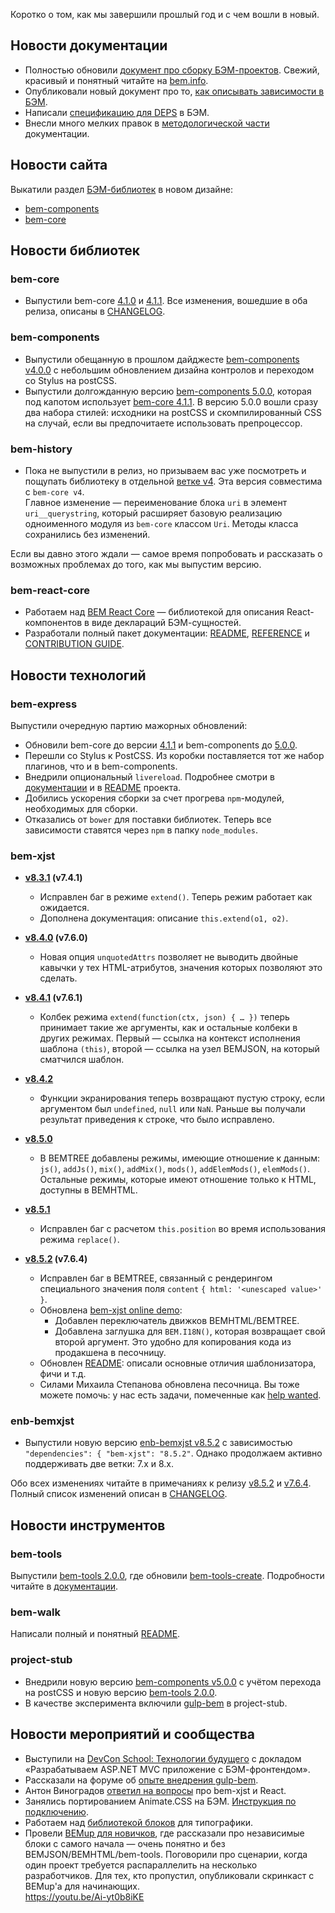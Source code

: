 Коротко о том, как мы завершили прошлый год и с чем вошли в новый. 

## Новости документации
* Полностью обновили [документ про сборку БЭМ-проектов](https://ru.bem.info/methodology/build/). Свежий, красивый и понятный читайте на [bem.info](https://ru.bem.info/).
* Опубликовали новый документ про то, [как описывать зависимости в БЭМ](https://ru.bem.info/platform/deps/).
* Написали [спецификацию для DEPS](https://ru.bem.info/platform/deps-spec/) в БЭМ.
* Внесли много мелких правок в [методологической части](https://ru.bem.info/methodology/) документации. 

## Новости сайта 
Выкатили раздел [БЭМ-библиотек](https://ru.bem.info/platform/libs/) в новом дизайне:
* [bem-components](https://ru.bem.info/platform/libs/bem-components/5.0.0/)
* [bem-core](https://ru.bem.info/platform/libs/bem-core/4.1.1/)

## Новости библиотек

### bem-core
* Выпустили bem-core [4.1.0](https://ru.bem.info/platform/libs/bem-core/4.1.0/) и [4.1.1](https://ru.bem.info/platform/libs/bem-core/4.1.1/). Все изменения, вошедшие в оба релиза, описаны в [CHANGELOG](https://ru.bem.info/platform/libs/bem-core/4.1.1/changelog/#411). 

### bem-components
* Выпустили обещанную в прошлом дайджесте [bem-components v4.0.0](https://ru.bem.info/platform/libs/bem-components/4.0.0/) с небольшим обновлением дизайна контролов и переходом со Stylus на postCSS.
* Выпустили долгожданную версию [bem-components 5.0.0](https://github.com/bem/bem-components/releases/tag/v5.0.0), которая под капотом использует [bem-core 4.1.1](https://ru.bem.info/platform/libs/bem-core/4.1.1/). В версию 5.0.0 вошли сразу два набора стилей: исходники на postCSS и скомпилированный CSS на случай, если вы предпочитаете использовать препроцессор.

### bem-history
* Пока не выпустили в релиз, но призываем вас уже посмотреть и пощупать библиотеку в отдельной [ветке v4](https://github.com/bem/bem-history/tree/v4). Эта версия совместима с `bem-core v4`.  
Главное изменение — переименование блока `uri` в элемент `uri__querystring`, который расширяет базовую реализацию одноименного модуля из `bem-core` классом `Uri`. Методы класса сохранились без изменений.

Если вы давно этого ждали — самое время попробовать и рассказать о возможных проблемах до того, как мы выпустим версию.

### bem-react-core
* Работаем над [BEM React Core](https://github.com/bem/bem-react-core) — библиотекой для описания React-компонентов в виде деклараций БЭМ-сущностей.
* Разработали полный пакет документации: [README](https://github.com/bem/bem-react-core/blob/master/README.ru.md), [REFERENCE](https://github.com/bem/bem-react-core/blob/master/REFERENCE.ru.md) и [CONTRIBUTION GUIDE](https://github.com/bem/bem-react-core/blob/master/CONTRIBUTING.ru.md). 

## Новости технологий

### bem-express
Выпустили очередную партию мажорных обновлений:
* Обновили bem-core до версии [4.1.1](https://ru.bem.info/platform/libs/bem-core/4.1.1/) и bem-components до [5.0.0](https://github.com/bem/bem-components/releases/tag/v5.0.0).
* Перешли со Stylus к PostCSS. Из коробки поставляется тот же набор плагинов, что и в bem-components.
* Внедрили опциональный `livereload`. Подробнее смотри в [документации](https://github.com/bem/bem-express/blob/master/development.blocks/livereload/livereload.md) и в [README](https://github.com/bem/bem-express/blob/master/README.md) проекта.
* Добились ускорения сборки за счет прогрева `npm`-модулей, необходимых для сборки.
* Отказались от `bower` для поставки библиотек. Теперь все зависимости ставятся через `npm` в папку `node_modules`.

### bem-xjst

* **[v8.3.1](https://github.com/bem/bem-xjst/releases/tag/v8.3.1) (v7.4.1)**  
    * Исправлен баг в режиме `extend()`. Теперь режим работает как ожидается.
    * Дополнена документация: описание `this.extend(o1, o2)`.

* **[v8.4.0](https://github.com/bem/bem-xjst/releases/tag/v8.4.0) (v7.6.0)**  
    * Новая опция `unquotedAttrs` позволяет не выводить двойные кавычки у тех HTML-атрибутов, значения которых позволяют это сделать.

* **[v8.4.1](https://github.com/bem/bem-xjst/releases/tag/v8.4.1) (v7.6.1)**  
    * Колбек режима `extend(function(ctx, json) { … })` теперь принимает такие же аргументы, как и остальные колбеки в других режимах. Первый — ссылка на контекст исполнения шаблона `(this)`, второй — ссылка на узел BEMJSON, на который сматчился шаблон.

* **[v8.4.2](https://github.com/bem/bem-xjst/releases/tag/v8.4.2)**  
    * Функции экранирования теперь возвращают пустую строку, если аргументом был `undefined`, `null` или `NaN`. Раньше вы получали результат приведения к строке, что было исправлено.

* **[v8.5.0](https://github.com/bem/bem-xjst/releases/tag/v8.5.0)**  
    * В BEMTREE добавлены режимы, имеющие отношение к данным: `js()`, `addJs()`, `mix()`, `addMix()`, `mods()`, `addElemMods()`, `elemMods()`. Остальные режимы, которые имеют отношение только к HTML, доступны в BEMHTML.

* **[v8.5.1](https://github.com/bem/bem-xjst/releases/tag/v8.5.1)**  
    * Исправлен баг с расчетом `this.position` во время использования режима `replace()`.

* **[v8.5.2](https://github.com/bem/bem-xjst/releases/tag/v8.5.2) (v7.6.4)**  
    * Исправлен баг в BEMTREE, связанный с рендерингом специального значения поля `content` `{ html: '<unescaped value>' }`.  
    * Обновлена [bem-xjst onlinе demo](http://bem.github.io/bem-xjst/):    
        * Добавлен переключатель движков BEMHTML/BEMTREE.  
        * Добавлена заглушка для `BEM.I18N()`, которая возвращает свой второй аргумент. Это удобно для копирования кода из продакшена в песочницу.    
    * Обновлен [README](https://github.com/bem/bem-xjst/blob/master/README.ru.md): описали основные отличия шаблонизатора, фичи и т.д.  
    * Силами Михаила Степанова обновлена песочница. Вы тоже можете помочь: у нас есть задачи, помеченные как [help wanted](https://github.com/bem/bem-xjst/issues?q=is%3Aissue+is%3Aopen+label%3A"help+wanted").

### enb-bemxjst

* Выпустили новую версию [enb-bemxjst v8.5.2](https://github.com/enb/enb-bemxjst/tree/v8.5.2) с зависимостью `"dependencies": { "bem-xjst": "8.5.2"`. Однако продолжаем активно поддерживать две ветки: 7.x и 8.x.

Обо всех изменениях читайте в примечаниях к релизу [v8.5.2](https://github.com/bem/bem-xjst/releases/tag/v8.5.2) и [v7.6.4](https://github.com/bem/bem-xjst/releases/tag/v7.6.4). Полный список изменений описан в [CHANGELOG](https://github.com/enb/enb-bemxjst/blob/v8.5.2/CHANGELOG.md).

## Новости инструментов

### bem-tools

Выпустили [bem-tools 2.0.0](https://github.com/bem-tools/bem-tools), где обновили [bem-tools-create](https://github.com/bem-tools/bem-tools-create). Подробности читайте в [документации](https://github.com/bem-tools/bem-tools-create/blob/master/README.ru.md).

### bem-walk

Написали полный и понятный [README](https://github.com/bem-sdk/bem-walk/blob/master/README.ru.md).

### project-stub

* Внедрили новую версию [bem-components v5.0.0](https://ru.bem.info/platform/libs/bem-components/5.0.0/) с учётом перехода на postCSS и новую версию [bem-tools 2.0.0](https://github.com/bem-tools/bem-tools).
* В качестве эксперимента включили [gulp-bem](https://github.com/gulp-bem) в project-stub. 

## Новости мероприятий и сообщества
* Выступили на [DevCon School: Технологии будущего](https://events.techdays.ru/Future-Technologies/2016-11/) с докладом «Разрабатываем ASP.NET MVC приложение с БЭМ-фронтендом».
* Рассказали на форуме об [опыте внедрения gulp-bem](https://ru.bem.info/forum/1186/).
* Антон Виноградов [ответил на вопросы](https://ru.bem.info/forum/1212/) про bem-xjst и React.
* Занялись портированием Animate.CSS на БЭМ. [Инструкция по подключению](https://github.com/bem-contrib/bem-animations).
* Работаем над [библиотекой блоков](https://github.com/bem-hackaton-12-16/typography) для типографики.
* Провели [BEMup для новичков](https://events.yandex.ru/events/bemup/09-12-2016/), где рассказали про независимые блоки с самого начала — очень понятно и без BEMJSON/BEMHTML/bem-tools. Поговорили про сценарии, когда один проект требуется распараллелить на несколько разработчиков. Для тех, кто пропустил, опубликовали скринкаст с BEMup'а для начинающих.  
https://youtu.be/Ai-yt0b8iKE